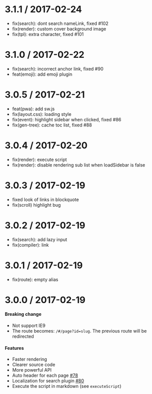 
3.1.1 / 2017-02-24
==================

  * fix(search): dont search nameLink, fixed #102
  * fix(render): custom cover background image
  * fix(tpl): extra character, fixed #101

3.1.0 / 2017-02-22
==================

  * fix(search): incorrect anchor link, fixed #90
  * feat(emoji): add emoji plugin

3.0.5 / 2017-02-21
==================

  * feat(pwa): add sw.js
  * fix(layout.css): loading style
  * fix(event): highlight sidebar when clicked, fixed #86
  * fix(gen-tree): cache toc list, fixed #88

3.0.4 / 2017-02-20
==================

  * fix(render): execute script
  * fix(render): disable rendering sub list when loadSidebar is false

3.0.3 / 2017-02-19
==================

  * fixed look of links in blockquote
  * fix(scroll) highlight bug

3.0.2 / 2017-02-19
==================

  * fix(search): add lazy input
  * fix(compiler): link

3.0.1 / 2017-02-19
==================

  * fix(route): empty alias

3.0.0 / 2017-02-19
==================

#### Breaking change
- Not support IE9
- The route becomes: `/#/page?id=slug`. The previous route will be redirected

#### Features
- Faster rendering
- Clearer source code
- More powerful API
- Auto header for each page [#78](https://github.com/QingWei-Li/docsify/issues/78)
- Localization for search plugin [#80](https://github.com/QingWei-Li/docsify/issues/80)
- Execute the script in markdown (see `executeScript`)
